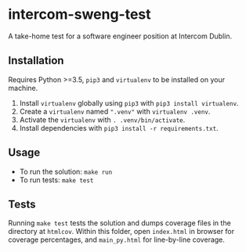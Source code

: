 # intercom-sweng-test
A take-home test for a software engineer position at Intercom Dublin.

## Installation
Requires Python >=3.5, `pip3` and `virtualenv` to be installed on your machine.
1. Install `virtualenv` globally using `pip3` with `pip3 install virtualenv`.
2. Create a `virtualenv` named `".venv"` with `virtualenv .venv`.
3. Activate the `virtualenv` with `. .venv/bin/activate`.
4. Install dependencies with `pip3 install -r requirements.txt`.

## Usage
- To run the solution: `make run` 
- To run tests: `make test`

## Tests
Running `make test` tests the solution and dumps coverage files in the directory at `htmlcov`. Within this folder, open `index.html` in browser for coverage percentages, and `main_py.html` for line-by-line coverage.
